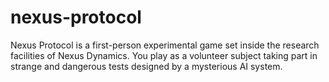 # nexus-protocol
Nexus Protocol is a first-person experimental game set inside the research facilities of Nexus Dynamics. You play as a volunteer subject taking part in strange and dangerous tests designed by a mysterious AI system.
